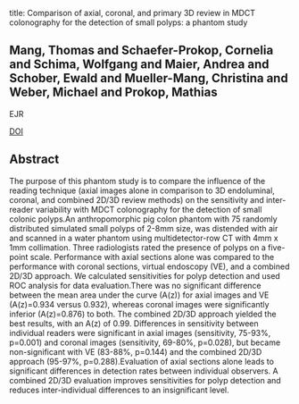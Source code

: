 title: Comparison of axial, coronal, and primary 3D review in MDCT colonography for the detection of small polyps: a phantom study

## Mang, Thomas and Schaefer-Prokop, Cornelia and Schima, Wolfgang and Maier, Andrea and Schober, Ewald and Mueller-Mang, Christina and Weber, Michael and Prokop, Mathias
EJR

<a href="https://doi.org/10.1016/j.ejrad.2007.11.040">DOI</a>

## Abstract
The purpose of this phantom study is to compare the influence of the reading technique (axial images alone in comparison to 3D endoluminal, coronal, and combined 2D/3D review methods) on the sensitivity and inter-reader variability with MDCT colonography for the detection of small colonic polyps.An anthropomorphic pig colon phantom with 75 randomly distributed simulated small polyps of 2-8mm size, was distended with air and scanned in a water phantom using multidetector-row CT with 4mm x 1mm collimation. Three radiologists rated the presence of polyps on a five-point scale. Performance with axial sections alone was compared to the performance with coronal sections, virtual endoscopy (VE), and a combined 2D/3D approach. We calculated sensitivities for polyp detection and used ROC analysis for data evaluation.There was no significant difference between the mean area under the curve (A(z)) for axial images and VE (A(z)=0.934 versus 0.932), whereas coronal images were significantly inferior (A(z)=0.876) to both. The combined 2D/3D approach yielded the best results, with an A(z) of 0.99. Differences in sensitivity between individual readers were significant in axial images (sensitivity, 75-93%, p=0.001) and coronal images (sensitivity, 69-80%, p=0.028), but became non-significant with VE (83-88%, p=0.144) and the combined 2D/3D approach (95-97%, p=0.288).Evaluation of axial sections alone leads to significant differences in detection rates between individual observers. A combined 2D/3D evaluation improves sensitivities for polyp detection and reduces inter-individual differences to an insignificant level.

